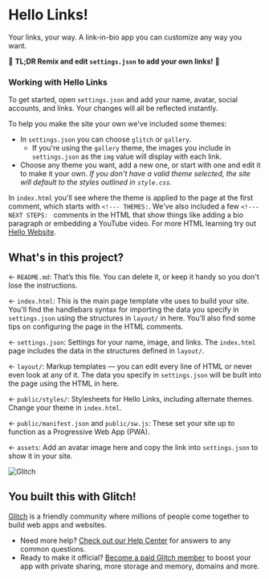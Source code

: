 # Hello Links!

Your links, your way. A link-in-bio app you can customize any way you want.

🚀 **TL;DR Remix and edit `settings.json` to add your own links!** 🚀


### Working with Hello Links

To get started, open `settings.json` and add your name, avatar, social accounts, and links. Your changes will all be reflected instantly. 

To help you make the site your own we've included some themes:

* In `settings.json` you can choose `glitch` or `gallery`. 
    * If you're using the `gallery` theme, the images you include in `settings.json` as the `img` value will display with each link.
* Choose any theme you want, add a new one, or start with one and edit it to make it your own. _If you don't have a valid theme selected, the site will default to the styles outlined in `style.css`._

In `index.html` you'll see where the theme is applied to the page at the first comment, which starts with `<!--- THEMES:`. We've also included a few `<!--- NEXT STEPS: ` comments in the HTML that show things like adding a bio paragraph or embedding a YouTube video. For more HTML learning try out [Hello Website](https://glitch.com/~glitch-hello-website).


## What's in this project?

← `README.md`: That’s this file. You can delete it, or keep it handy so you don't lose the instructions.

← `index.html`: This is the main page template vite uses to build your site. You'll find the handlebars syntax for importing the data you specify in `settings.json` using the structures in `layout/` in here. You'll also find some tips on configuring the page in the HTML comments.

← `settings.json`: Settings for your name, image, and links. The `index.html` page includes the data in the structures defined in `layout/`.

← `layout/`: Markup templates — you can edit every line of HTML or never even look at any of it. The data you specify in `settings.json` will be built into the page using the HTML in here.

← `public/styles/`: Stylesheets for Hello Links, including alternate themes. Change your theme in `index.html`.

← `public/manifest.json` and `public/sw.js`: These set your site up to function as a Progressive Web App (PWA).

← `assets`: Add an avatar image here and copy the link into `settings.json` to show it in your site.

![Glitch](https://cdn.glitch.com/a9975ea6-8949-4bab-addb-8a95021dc2da%2FLogo_Color.svg?v=1602781328576)

## You built this with Glitch!

[Glitch](https://glitch.com) is a friendly community where millions of people come together to build web apps and websites.

- Need more help? [Check out our Help Center](https://help.glitch.com/) for answers to any common questions.
- Ready to make it official? [Become a paid Glitch member](https://glitch.com/pricing) to boost your app with private sharing, more storage and memory, domains and more.
